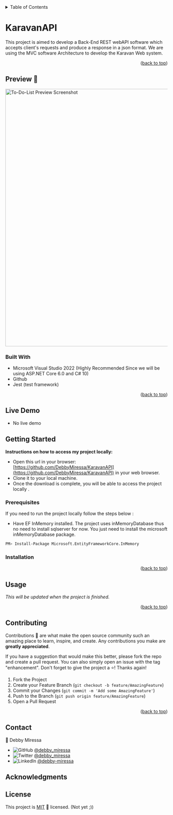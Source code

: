 ﻿<div id="top"></div>

<!-- TABLE OF CONTENTS -->
<details>
  <summary>Table of Contents</summary>
  <ol>
    <li>
      <a href="#karavanapi">About KaravanAPI</a>
      <ul>
        <li><a href="#built-with">Built With</a></li>
      </ul>
    </li>
    <li>
      <a href="#getting-started">Getting Started</a>
      <ul>
        <li><a href="#prerequisites">Prerequisites</a></li>
        <li><a href="#installation">Installation</a></li>
      </ul>
    </li>
    <li><a href="#usage">Usage</a></li>
    <li><a href="#contributing">Contributing</a></li>
    <li><a href="#contact">Contact</a></li>
    <li><a href="#acknowledgements">Contact</a></li>
    <li><a href="#license">License</a></li>
  </ol>
</details>

<!-- ABOUT THE PROJECT -->
# KaravanAPI

This project is aimed to develop a Back-End REST webAPI software which accepts client's requests and produce a response in a json format. We are using the MVC software Architecture to develop the Karavan Web system. 

<p align="right">(<a href="#top">back to top</a>)</p>

## Preview 📸
<img width="800" alt="To-Do-List Preview Screenshot" src="./To-Do-List Preview.png">


### Built With

- Microsoft Visual Studio 2022 (Highly Recommended Since we will be using ASP.NET Core 6.0 and C# 10)
- Github
- Jest (test framework)

<p align="right">(<a href="#top">back to top</a>)</p>

## Live Demo

- No live demo

<!-- GETTING STARTED -->
## Getting Started

**Instructions on how to access my project locally:** 
- Open this url in your browser: [https://github.com/DebbyMiressa/KaravanAPI](https://github.com/DebbyMiressa/KaravanAPI) in your web browser.
- Clone it to your local machine.
- Once the download is complete, you will be able to access the project locally . 

### Prerequisites

If you need to run the project locally follow the steps below :
* Have EF InMemory installed. The project uses inMemoryDatabase thus no need to install sqlserver for now. You just need to install the microsoft inMemoryDatabase package.
```sh 
PM> Install-Package Microsoft.EntityFrameworkCore.InMemory
```

### Installation


<p align="right">(<a href="#top">back to top</a>)</p>



<!-- USAGE EXAMPLES -->
## Usage

_This will be updated when the project is finished._

<p align="right">(<a href="#top">back to top</a>)</p>


<!-- CONTRIBUTING -->
## Contributing

Contributions 🤝 are what make the open source community such an amazing place to learn, inspire, and create. Any contributions you make are **greatly appreciated**.

If you have a suggestion that would make this better, please fork the repo and create a pull request. You can also simply open an issue with the tag "enhancement".
Don't forget to give the project a ⭐️! Thanks again!

1. Fork the Project
2. Create your Feature Branch (`git checkout -b feature/AmazingFeature`)
3. Commit your Changes (`git commit -m 'Add some AmazingFeature'`)
4. Push to the Branch (`git push origin feature/AmazingFeature`)
5. Open a Pull Request

<p align="right">(<a href="#top">back to top</a>)</p>



<!-- CONTACT -->
## Contact

👤 Debby Miressa

- ![GitHub](https://img.shields.io/badge/github-%23121011.svg?style=for-the-badge&logo=github&logoColor=white) [@debby_miressa](https://github.com/DebbyMiressa)
- ![Twitter](https://img.shields.io/badge/Twitter-%231DA1F2.svg?style=for-the-badge&logo=Twitter&logoColor=white) [@debby_miressa](https://twitter.com/debby_miressa)
- ![LinkedIn](https://img.shields.io/badge/linkedin-%230077B5.svg?style=for-the-badge&logo=linkedin&logoColor=white) [@debby-miressa](https://www.linkedin.com/in/debby-miressa-0b85b6182)

## Acknowledgments


## License

This project is [MIT](./MIT.md)  📝 licensed.
(Not yet ;))